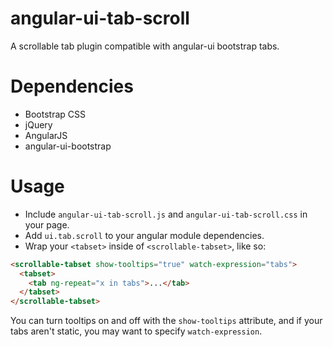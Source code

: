 angular-ui-tab-scroll
=====================

A scrollable tab plugin compatible with angular-ui bootstrap tabs.

Dependencies
============
* Bootstrap CSS
* jQuery
* AngularJS
* angular-ui-bootstrap

Usage
=====

* Include `angular-ui-tab-scroll.js` and `angular-ui-tab-scroll.css` in your page.
* Add `ui.tab.scroll` to your angular module dependencies.
* Wrap your `<tabset>` inside of `<scrollable-tabset>`, like so:

```html
<scrollable-tabset show-tooltips="true" watch-expression="tabs">
  <tabset>
    <tab ng-repeat="x in tabs">...</tab>
  </tabset>
</scrollable-tabset>
```

You can turn tooltips on and off with the `show-tooltips` attribute, and if your tabs aren't static, you may want to specify `watch-expression`.
